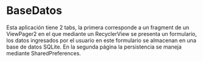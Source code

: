 # BaseDatos

Esta aplicación tiene 2 tabs, la primera corresponde a un fragment de un ViewPager2 en el que mediante un RecyclerView
se presenta un formulario, los datos ingresados por el usuario en este formulario se almacenan en una base de datos SQLite. En la
segunda página la persistencia se maneja mediante SharedPreferences.
